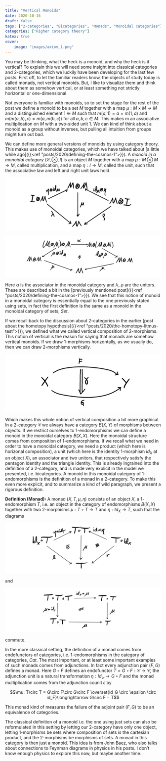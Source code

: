 ```yaml
---
title: "Vertical Monoids"
date: 2020-10-16
draft: false
tags: ["2-categories", "Bicategories", "Monads", "Monoidal categories"]
categories: ["Higher category theory"]
katex: true
cover:
    image: "images/axiom_1.png"
---
```


You may be thinking, what the heck is a monoid, and why the heck is it vertical? To explain this we will need some insight into classical categories and $2$-categories, which we luckily have been developing for the last few posts. First off, to let the familiar readers know, the objects of study today is called monads, not vertical monoids. But, I like to visualize them and think about them as somehow vertical, or at least something not strictly horizontal or one-dimensional.

Not everyone is familiar with monoids, so to set the stage for the rest of the post we define a monoid to be a set $M$ together with a map $\mu:M\times M\longrightarrow M$ and a distinguished element $1 \in M$ such that $m(a, 1) = a = m(1, a)$ and $m(m(a, b), c) = m(a, m(b, c))$ for all $a, b, c \in M$. This makes m an associative multiplication on $M$ with a two-sided unit $1$. We can kind of think about a monoid as a group without inverses, but pulling all intuition from groups might turn out bad.

We can define more general versions of monoids by using category theory. This makes use of monoidal categories, which we have talked about [a little while ago]({{<ref "posts/2020/defining-the-cosmos-1">}}). A _monoid in a monoidal category_ $(\mathcal{C}, \otimes, I)$ is an object $M$ together with a map $\mu:M\otimes M\longrightarrow M$, called multiplication, and a map $\eta: I\longrightarrow M$, called the unit, such that the associative law and left and right unit laws hold.

![Error loading image](images/triangle_identity.png)

![Error loading image](images/pentagon_identity.png)

Here $\alpha$ is the associator in the monoidal category and $\lambda$, $\rho$ are the unitors. These are described a bit in the [previously mentioned post]({{<ref "posts/2020/defining-the-cosmos-1">}}). We see that this notion of monoid in a monoidal category is essentially equal to the one previously stated using sets, in fact the first definition is the same as a monoid in the monoidal category of sets, $Set$.

If we recall back to the discussion about $2$-categories in the earlier [post about the homotopy hypothesis]({{<ref "posts/2020/the-homotopy-litmus-test">}}), we defined what we called vertical composition of $2$-morphisms. This notion of vertical is the reason for saying that monads are somehow vertical monoids. If we draw $1$-morphisms horizontally, as we usually do, then we can draw $2$-morphisms vertically.

![Error loading image](images/vertical_map.png)

Which makes this whole notion of vertical composition a bit more graphical. In a $2$-category $\mathcal{C}$ we always have a category $B(X, Y)$ of morphisms between objects. If we restrict ourselves to $1$-endomorphisms we can define a monoid in the monoidal category $B(X, X)$. Here the monoidal structure comes from composition of $1$-endomorphisms. If we recall what we need in order to have a monoidal category, we need a product (which here is horizonal composition), a unit (which here is the identity $1$-morphism $id_X$ at an object $X$), an associator and two unitors, that respectively satisfy the pentagon identity and the triangle identity. This is already ingrained into the definition of a $2$-category, and is made very explicit in the model we presented, i.e. bicategories. A monoid in this monoidal category of $1$-endomorphisms is the definition of a monad in a $2$-category. To make this even more explicit, and to summarize a kind of wild paragraph, we present a rigorous definition.

**Definition (Monad):** A monad $(X, T, \mu, \eta)$ consists of an object $X$, a $1$-endomorphism $T$, i.e. an object in the category of endomorphisms $B(X, X)$ together with two $2$-morphisms $\mu: T\circ T\longrightarrow T$ and $\eta: Id_X\longrightarrow T$, such that the diagrams

![Error loading image](images/axiom_1.png)

and

![Error loading image](images/axiom_2.png)

commute.

In the more classical setting, the definition of a monad comes from endofunctors of categories, i.e. $1$-endomorphisms in the category of categories, $Cat$. The most important, or at least some important examples of such monads comes from adjunctions. In fact every adjunction pair $(F, G)$ defines a monad. Here $G\circ F$ defines an endofunctor $T=G\circ F: \mathcal{C}\longrightarrow \mathcal{C}$, the adjunction unit is a natural transformation $\eta: Id_{\mathcal{C}}\longrightarrow G\circ F$ and the monad multiplication comes from the adjunction counit $\epsilon$ by

$$\mu: T\circ T = G\circ F\circ G\circ F \overset{id_G \circ \epsilon \circ id_F}\longrightarrow G\circ F = T$$

This monad kind of measures the failure of the adjoint pair $(F, G)$ to be an equivalence of categories.

The classical definition of a monoid i.e. the one using just sets can also be reformulated in this setting by letting our $2$-category have only one object, letting $1$-morphisms be sets where composition of sets is the cartesian product, and the $2$-morphisms be morphisms of sets. A monad in this category is then just a monoid. This idea is from John Baez, who also talks about connections to Feynman diagrams in physics in his posts. I don’t know enough physics to explore this now, but maybe another time.
